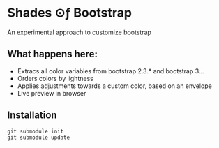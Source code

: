Shades ⊙ƒ Bootstrap
===
An experimental approach to customize bootstrap

What happens here:
---
* Extracs all color variables from bootstrap 2.3.* and bootstrap 3.*.*.
* Orders colors by lightness
* Applies adjustments towards a custom color, based on an envelope
* Live preview in browser

Installation
---
```
git submodule init
git submodule update
```
